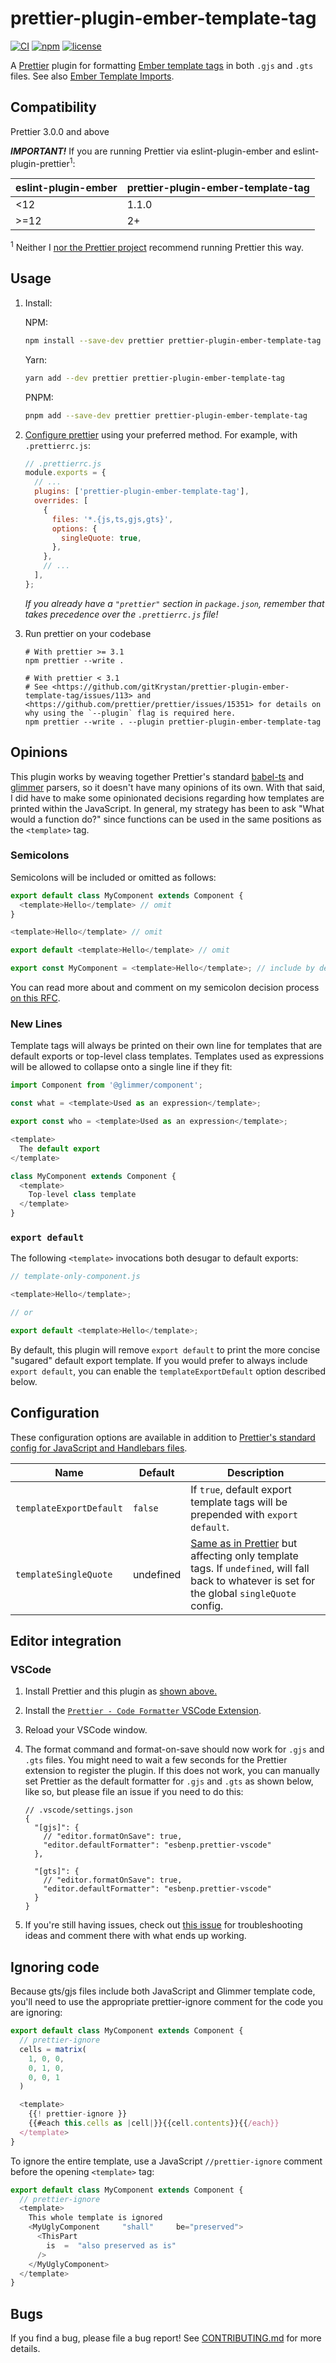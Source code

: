 # prettier-plugin-ember-template-tag

[![CI](https://github.com/gitKrystan/prettier-plugin-ember-template-tag/actions/workflows/ci.yml/badge.svg)](https://github.com/gitKrystan/prettier-plugin-ember-template-tag/actions/workflows/ci.yml)
[![npm](https://img.shields.io/npm/v/prettier-plugin-ember-template-tag.svg)](https://www.npmjs.com/package/prettier-plugin-ember-template-tag)
[![license](https://img.shields.io/npm/l/prettier-plugin-ember-template-tag.svg)](https://github.com/gitKrystan/prettier-plugin-ember-template-tag/blob/main/LICENSE.md)

A [Prettier](https://prettier.io/) plugin for formatting [Ember template tags](https://rfcs.emberjs.com/id/0779-first-class-component-templates/) in both `.gjs` and `.gts` files. See also [Ember Template Imports](https://github.com/ember-template-imports/ember-template-imports).

## Compatibility

Prettier 3.0.0 and above

**_IMPORTANT!_** If you are running Prettier via eslint-plugin-ember and eslint-plugin-prettier<sup>1</sup>:

| eslint-plugin-ember | prettier-plugin-ember-template-tag |
| ------------------- | ---------------------------------- |
| <12                 | 1.1.0                              |
| >=12                | 2+                                 |

<sup>1</sup> Neither I [nor the Prettier project](https://prettier.io/docs/en/integrating-with-linters.html) recommend running Prettier this way.

## Usage

1. Install:

   NPM:

   ```bash
   npm install --save-dev prettier prettier-plugin-ember-template-tag
   ```

   Yarn:

   ```bash
   yarn add --dev prettier prettier-plugin-ember-template-tag
   ```

   PNPM:

   ```bash
   pnpm add --save-dev prettier prettier-plugin-ember-template-tag
   ```

1. [Configure prettier](https://prettier.io/docs/en/configuration.html) using your preferred method. For example, with `.prettierrc.js`:

   ```js
   // .prettierrc.js
   module.exports = {
     // ...
     plugins: ['prettier-plugin-ember-template-tag'],
     overrides: [
       {
         files: '*.{js,ts,gjs,gts}',
         options: {
           singleQuote: true,
         },
       },
       // ...
     ],
   };
   ```

   _If you already have a `"prettier"` section in `package.json`, remember that takes precedence over the `.prettierrc.js` file!_

1. Run prettier on your codebase

   ```shell
   # With prettier >= 3.1
   npm prettier --write .

   # With prettier < 3.1
   # See <https://github.com/gitKrystan/prettier-plugin-ember-template-tag/issues/113> and <https://github.com/prettier/prettier/issues/15351> for details on why using the `--plugin` flag is required here.
   npm prettier --write . --plugin prettier-plugin-ember-template-tag
   ```

## Opinions

This plugin works by weaving together Prettier's standard [babel-ts](https://prettier.io/playground/#N4Igxg9gdgLgprEAuEBLWcBOAzAhmOAAgFkBPASQx3yOAB0pDDsIIAKASiUIGcZN0AcwA0DJgCNcmbgEFMmXKQA8UAK4BbcVgB8oqAF8GDOAA8ADhEwxCucXwVhrYADa4ePQgDFWhVOrPOcOoIMB5klPDUBIT0jMysnDFiTCmpTAD06YQAKgDyACK53JhwMKqYjLiVjqq4zoQAbnWqRAAWWHDJaYQlZRWEAOTtzs4QA10phnGCpYSSmImxqb3ljADaTACMehNMAEzChADMeqkAuslTUwwwpGZEAEpwAI4tfNl3RAC8gwDiAKLZAaEAA+gwAEv8ZPlgWCBgAFXIAZSBoMG8IAqqi4bl4dlyLkAHJI2GDADCRMJ-zJ2MG+X+ABlAf9SQNsg8ZGSWSBhCAIGYYKhoDxkKApJgIAB3eFSBAilB1SWKEW88QOADWpSRuGCDPQcGQeGcPDgqo1WrM+CEyH4LV5QS0ABNHXBHQyqoJajNvJh1LgYIKoIJkCBcKoYBAeSBWjB1M4AOqtVDwHiWghIuXJ1ANZOkENgdxR9AmqzwhSCP2Guom3kAKx4JiRQkCAEVVBB4FXjaaQJbMCWQ5ItM4ALShKNmASweOoR0wVrIAAcAAZeZOICb4wozCHJ3ASw0DbzXh24GX+fLQzwR1A4K7XVGSq9UCUy7gK7guzWQCb1KgbZgdo-s2cBtqeX49jAtgznOC5IAcID8LgqDOEIZIQOolYoPuACsUaqCa2S2PKRrfg0LSUC6sBImAAgCjIUCOkityBBB+j6EAA) and [glimmer](https://prettier.io/playground/#N4Igxg9gdgLgprEAuEACVAeAJgSwG7qFgA2AhgM7kC8AOiAjAE4CedhqAfDVOhgBYBGDsGDoYOGMTjsAvjIwB6QVx6ZcBdCQrU6AIwhZWIFe1OERhfYbOE53Reo6YFjkABoQEAA7jo5ZKCkjIwQAO4ACkEI-iikxKGkzP4euoykYADWcDAAyqQAtnAAMjhQcMgAZnHkcClpmdk5XumlAObITACutfT5unBYWANFpFCtnaStcABiEIz5pDDiY8ggpJ0wEO4gfDD5xADqfBJw5M1gcDnREvgSzKtglNulNYww4WmtC5XVPQBW5AAHjk2lIAIqdCDwH7EGoeZqMV6rVrEHD5QqMbZeRilGAHHBYGB8ZAADgADPCQjUDmkvKtsac4Iw8OUPABHSHwD7eGJrcgAWjKAwG20YcA5ODFH0m3yQVVhPRq+RwHUY3Q85FBcAhUPKct+HhgpF0+MJxKQACZDWkcKixgBhCDo0irU4AVm2nRqABVjTF5XCQHhugBJKBDWA5MA4nwAQXDORgzCkMJqciAA) parsers, so it doesn't have many opinions of its own. With that said, I did have to make some opinionated decisions regarding how templates are printed within the JavaScript. In general, my strategy has been to ask "What would a function do?" since functions can be used in the same positions as the `<template>` tag.

### Semicolons

Semicolons will be included or omitted as follows:

```js
export default class MyComponent extends Component {
  <template>Hello</template> // omit
}

<template>Hello</template> // omit

export default <template>Hello</template> // omit

export const MyComponent = <template>Hello</template>; // include by default, omit in no-semi mode
```

You can read more about and comment on my semicolon decision process [on this RFC](https://github.com/gitKrystan/prettier-plugin-ember-template-tag/issues/1).

### New Lines

Template tags will always be printed on their own line for templates that are default exports or top-level class templates. Templates used as expressions will be allowed to collapse onto a single line if they fit:

```js
import Component from '@glimmer/component';

const what = <template>Used as an expression</template>;

export const who = <template>Used as an expression</template>;

<template>
  The default export
</template>

class MyComponent extends Component {
  <template>
    Top-level class template
  </template>
}
```

### `export default`

The following `<template>` invocations both desugar to default exports:

```js
// template-only-component.js

<template>Hello</template>;

// or

export default <template>Hello</template>;
```

By default, this plugin will remove `export default` to print the more concise "sugared" default export template. If you would prefer to always include `export default`, you can enable the `templateExportDefault` option described below.

## Configuration

These configuration options are available in addition to [Prettier's standard config for JavaScript and Handlebars files](https://prettier.io/docs/en/options.html).

| Name                    | Default   | Description                                                                                                                                                                                     |
| ----------------------- | --------- | ----------------------------------------------------------------------------------------------------------------------------------------------------------------------------------------------- |
| `templateExportDefault` | `false`   | If `true`, default export template tags will be prepended with `export default`.                                                                                                                |
| `templateSingleQuote`   | undefined | [Same as in Prettier](https://prettier.io/docs/en/options.html#quotes) but affecting only template tags. If `undefined`, will fall back to whatever is set for the global `singleQuote` config. |

<!-- TODO: | `templatePrintWidth`  | `80`    | [Same as in Prettier](https://prettier.io/docs/en/options.html#print-width) but affecting only template tags | -->

## Editor integration

### VSCode

1. Install Prettier and this plugin as [shown above.](#usage)
1. Install the [`Prettier - Code Formatter` VSCode Extension](https://marketplace.visualstudio.com/items?itemName=esbenp.prettier-vscode).
1. Reload your VSCode window.
1. The format command and format-on-save should now work for `.gjs` and `.gts` files. You might need to wait a few seconds for the Prettier extension to register the plugin. If this does not work, you can manually set Prettier as the default formatter for `.gjs` and `.gts` as shown below, like so, but please file an issue if you need to do this:

   ```jsonc
   // .vscode/settings.json
   {
     "[gjs]": {
       // "editor.formatOnSave": true,
       "editor.defaultFormatter": "esbenp.prettier-vscode"
     },

     "[gts]": {
       // "editor.formatOnSave": true,
       "editor.defaultFormatter": "esbenp.prettier-vscode"
     }
   }
   ```

1. If you're still having issues, check out [this issue](https://github.com/gitKrystan/prettier-plugin-ember-template-tag/issues/38) for troubleshooting ideas and comment there with what ends up working.

## Ignoring code

Because gts/gjs files include both JavaScript and Glimmer template code, you'll need to use the appropriate prettier-ignore comment for the code you are ignoring:

```js
export default class MyComponent extends Component {
  // prettier-ignore
  cells = matrix(
    1, 0, 0,
    0, 1, 0,
    0, 0, 1
  )

  <template>
    {{! prettier-ignore }}
    {{#each this.cells as |cell|}}{{cell.contents}}{{/each}}
  </template>
}
```

To ignore the entire template, use a JavaScript `//prettier-ignore` comment before the opening `<template>` tag:

```js
export default class MyComponent extends Component {
  // prettier-ignore
  <template>
    This whole template is ignored
    <MyUglyComponent     "shall"     be="preserved">
      <ThisPart
        is  =  "also preserved as is"
      />
    </MyUglyComponent>
  </template>
}
```

## Bugs

If you find a bug, please file a bug report! See [CONTRIBUTING.md](CONTRIBUTING.md) for more details.
